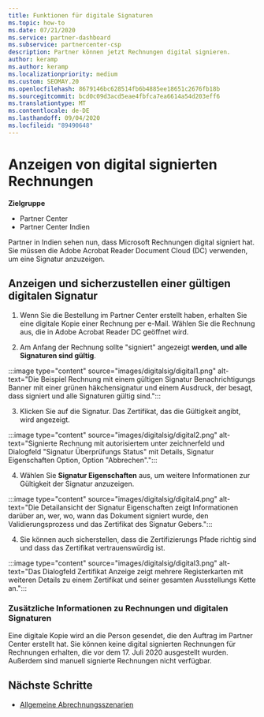 ```yaml
---
title: Funktionen für digitale Signaturen
ms.topic: how-to
ms.date: 07/21/2020
ms.service: partner-dashboard
ms.subservice: partnercenter-csp
description: Partner können jetzt Rechnungen digital signieren.
author: keramp
ms.author: keramp
ms.localizationpriority: medium
ms.custom: SEOMAY.20
ms.openlocfilehash: 8679146bc628514fb6b4885ee18651c2676fb18b
ms.sourcegitcommit: bcd0c09d3acd5eae4fbfca7ea6614a54d203eff6
ms.translationtype: MT
ms.contentlocale: de-DE
ms.lasthandoff: 09/04/2020
ms.locfileid: "89490648"
---
```

# <a name="view-digitally-signed-invoices"></a>Anzeigen von digital signierten Rechnungen

**Zielgruppe**

- Partner Center
- Partner Center Indien


Partner in Indien sehen nun, dass Microsoft Rechnungen digital signiert hat. Sie müssen die Adobe Acrobat Reader Document Cloud (DC) verwenden, um eine Signatur anzuzeigen.

## <a name="how-to-view-and-insure-a-valid-digital-signature"></a>Anzeigen und sicherzustellen einer gültigen digitalen Signatur


1. Wenn Sie die Bestellung im Partner Center erstellt haben, erhalten Sie eine digitale Kopie einer Rechnung per e-Mail. Wählen Sie die Rechnung aus, die in Adobe Acrobat Reader DC geöffnet wird.


2. Am Anfang der Rechnung sollte "signiert" angezeigt **werden, und alle Signaturen sind gültig**.
 
 :::image type="content" source="images/digitalsig/digital1.png" alt-text="Die Beispiel Rechnung mit einem gültigen Signatur Benachrichtigungs Banner mit einer grünen häkchensignatur und einem Ausdruck, der besagt, dass signiert und alle Signaturen gültig sind.":::

3. Klicken Sie auf die Signatur. Das Zertifikat, das die Gültigkeit angibt, wird angezeigt.

:::image type="content" source="images/digitalsig/digital2.png" alt-text="Signierte Rechnung mit autorisiertem unter zeichnerfeld und Dialogfeld "Signatur Überprüfungs Status" mit Details, Signatur Eigenschaften Option, Option "Abbrechen"."::: 

4. Wählen Sie **Signatur Eigenschaften** aus, um weitere Informationen zur Gültigkeit der Signatur anzuzeigen.

:::image type="content" source="images/digitalsig/digital4.png" alt-text="Die Detailansicht der Signatur Eigenschaften zeigt Informationen darüber an, wer, wo, wann das Dokument signiert wurde, den Validierungsprozess und das Zertifikat des Signatur Gebers."::: 

4. Sie können auch sicherstellen, dass die Zertifizierungs Pfade richtig sind und dass das Zertifikat vertrauenswürdig ist.

 :::image type="content" source="images/digitalsig/digital3.png" alt-text="Das Dialogfeld Zertifikat Anzeige zeigt mehrere Registerkarten mit weiteren Details zu einem Zertifikat und seiner gesamten Ausstellungs Kette an.":::

### <a name="additional-information-on-invoices-and-digital-signatures"></a>Zusätzliche Informationen zu Rechnungen und digitalen Signaturen

Eine digitale Kopie wird an die Person gesendet, die den Auftrag im Partner Center erstellt hat. Sie können keine digital signierten Rechnungen für Rechnungen erhalten, die vor dem 17. Juli 2020 ausgestellt wurden. Außerdem sind manuell signierte Rechnungen nicht verfügbar.

## <a name="next-steps"></a>Nächste Schritte

- [Allgemeine Abrechnungsszenarien](common-billing-scenarios.md)